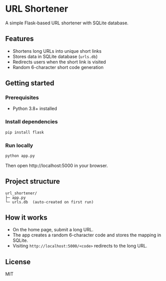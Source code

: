 # URL Shortener

A simple Flask-based URL shortener with SQLite database.

## Features
- Shortens long URLs into unique short links
- Stores data in SQLite database (`urls.db`)
- Redirects users when the short link is visited
- Random 6-character short code generation

## Getting started

### Prerequisites
- Python 3.8+ installed

### Install dependencies
```bash
pip install flask
```

### Run locally
```bash
python app.py
```
Then open http://localhost:5000 in your browser.

## Project structure
```
url_shortener/
├─ app.py
└─ urls.db  (auto-created on first run)
```

## How it works
- On the home page, submit a long URL.
- The app creates a random 6-character code and stores the mapping in SQLite.
- Visiting `http://localhost:5000/<code>` redirects to the long URL.

## License
MIT
